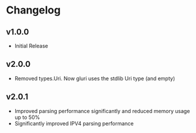 # Changelog

## v1.0.0

- Initial Release

## v2.0.0

- Removed types.Uri. Now gluri uses the stdlib Uri type (and empty)

## v2.0.1

- Improved parsing performance significantly and reduced memory usage up to 50%
- Significantly improved IPV4 parsing performance
